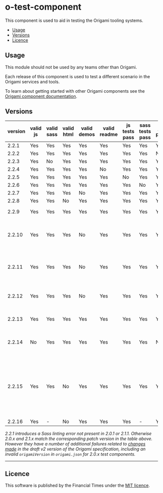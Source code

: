 # o-test-component

This component is used to aid in testing the Origami tooling systems.

- [Usage](#usage)
- [Versions](#versions)
- [Licence](#licence)

## Usage

This module should not be used by any teams other than Origami.

Each release of this component is used to test a different scenario in the Origami services and tools.

To learn about getting started with other Origami components see the [Origami component documentation](https://origami.ft.com/docs/components).

## Versions

|version|valid js|valid sass|valid html|valid demos|valid readme|js tests pass|sass tests pass|js lint passes|sass lint passes|valid origami.json  |description                      |
|-------|--------|----------|----------|-----------|------------|-------------|---------------|--------------|----------------|--------------------|---------------------------------|
|2.2.1  | Yes    | Yes      | Yes      | Yes       | Yes        | Yes         | Yes           | Yes          | No             | Yes  |                                               |
|2.2.2  | Yes    | Yes      | Yes      | Yes       | Yes        | Yes         | Yes           | No           | Yes            | Yes  |                                               |
|2.2.3  | Yes    | No       | Yes      | Yes       | Yes        | Yes         | Yes           | Yes          | No             | Yes  |                                               |
|2.2.4  | Yes    | Yes      | Yes      | Yes       | No         | Yes         | Yes           | Yes          | Yes            | Yes  |                                               |
|2.2.5  | Yes    | Yes      | Yes      | Yes       | Yes        | No          | Yes           | Yes          | Yes            | Yes  |                                               |
|2.2.6  | Yes    | Yes      | Yes      | Yes       | Yes        | Yes         | No            | Yes          | Yes            | Yes  |                                               |
|2.2.7  | Yes    | Yes      | Yes      | No        | Yes        | Yes         | Yes           | Yes          | Yes            | Yes  |                                               |
|2.2.8  | Yes    | Yes      | No       | Yes       | Yes        | Yes         | Yes           | Yes          | Yes            | Yes  |                                               |
|2.2.9  | Yes    | Yes      | Yes      | Yes       | Yes        | Yes         | Yes           | Yes          | Yes            | Yes  | ✅ All correct.                                |
|2.2.10 | Yes    | Yes      | Yes      | No        | Yes        | Yes         | Yes           | Yes          | Yes            | Yes  | The demo's mustache causes a compilation error|
|2.2.11 | Yes    | Yes      | Yes      | No        | Yes        | Yes         | Yes           | Yes          | Yes            | Yes  | The demo's sass causes a compilation error    |
|2.2.12 | Yes    | Yes      | Yes      | No        | Yes        | Yes         | Yes           | Yes          | Yes            | Yes  | The demo's js causes a compilation error      |
|2.2.13 | Yes    | Yes      | Yes      | Yes       | Yes        | Yes         | Yes           | Yes          | Yes            | No   | No origami.json file                          |
|2.2.14 | No     | Yes      | Yes      | Yes       | Yes        | Yes         | Yes           | No           | Yes            | Yes  | Syntax errors in component js                 |
|2.2.15 | Yes    | Yes      | No       | Yes       | Yes        | Yes         | Yes           | Yes          | Yes            | Yes  | The demo html contains invalid syntax which causes prettier to throw an error |
|2.2.16 | Yes    | -        | No       | Yes       | Yes        | Yes         | -             | Yes          | Yes            | Yes  |                                               |

_2.2.1 introduces a Sass linting error not present in 2.0.1 or 2.1.1. Otherwise 2.0.x and 2.1.x match the corresponding patch version in the table above. However they have a number of additional failures related to [changes made](https://github.com/Financial-Times/o-test-component/pull/147) in the draft v2 version of the Origami specification, including an invalid `origamiVersion` in `origami.json` for 2.0.x test components._

***

## Licence

This software is published by the Financial Times under the [MIT licence](http://opensource.org/licenses/MIT).
